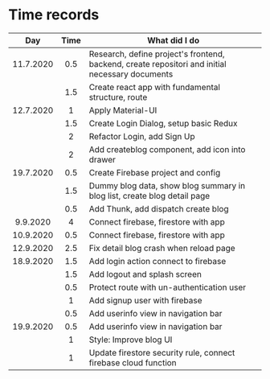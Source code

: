 # Time records

|    Day    | Time | What did I do                                                                                   |
| :-------: | :--: | ----------------------------------------------------------------------------------------------- |
| 11.7.2020 | 0.5  | Research, define project's frontend, backend, create repositori and initial necessary documents |
|           | 1.5  | Create react app with fundamental structure, route                                              |
| 12.7.2020 |  1   | Apply Material-UI                                                                               |
|           | 1.5  | Create Login Dialog, setup basic Redux                                                          |
|           |  2   | Refactor Login, add Sign Up                                                                     |
|           |  2   | Add createblog component, add icon into drawer                                                  |
| 19.7.2020 | 0.5  | Create Firebase project and config                                                              |
|           | 1.5  | Dummy blog data, show blog summary in blog list, create blog detail page                        |
|           | 0.5  | Add Thunk, add dispatch create blog                                                             |
| 9.9.2020  |  4   | Connect firebase, firestore with app                                                            |
| 10.9.2020 | 0.5  | Connect firebase, firestore with app                                                            |
| 12.9.2020 | 2.5  | Fix detail blog crash when reload page                                                          |
| 18.9.2020 | 1.5  | Add login action connect to firebase                                                            |
|           | 1.5  | Add logout and splash screen                                                                    |
|           | 0.5  | Protect route with un-authentication user                                                       |
|           |  1   | Add signup user with firebase                                                                   |
|           | 0.5  | Add userinfo view in navigation bar                                                             |
| 19.9.2020 | 0.5  | Add userinfo view in navigation bar                                                             |
|           |  1   | Style: Improve blog UI                                                                          |
|           |  1   | Update firestore security rule, connect firebase cloud function                                 |
